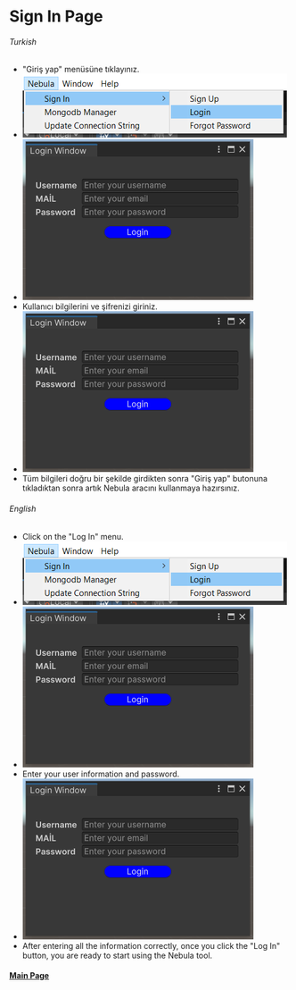 # Sign In Page

###### Turkish

<ul>
  <li>"Giriş yap" menüsüne tıklayınız.</li>
  <li><img src="https://github.com/UnityNebulaTeam/NebulaMongodb/blob/docs/Images/Login/menuItem.PNG"/></li>
  <li><img src="https://github.com/UnityNebulaTeam/NebulaMongodb/blob/docs/Images/Login/LoginWindow.PNG"/> </li>
  <li>Kullanıcı bilgilerini ve şifrenizi giriniz.</li>
  <li><img src="https://github.com/UnityNebulaTeam/NebulaMongodb/blob/docs/Images/Login/LoginWindow.PNG"/></li>
  <li>Tüm bilgileri doğru bir şekilde girdikten sonra "Giriş yap" butonuna tıkladıktan sonra artık Nebula aracını kullanmaya hazırsınız.</li>
</ul>

###### English

<ul>
  <li>Click on the "Log In" menu.</li>
  <li><img src="https://github.com/UnityNebulaTeam/NebulaMongodb/blob/docs/Images/Login/menuItem.PNG"/></li>
  <li><img src="https://github.com/UnityNebulaTeam/NebulaMongodb/blob/docs/Images/Login/LoginWindow.PNG"/> </li>
  <li>Enter your user information and password.</li>
  <li><img src="https://github.com/UnityNebulaTeam/NebulaMongodb/blob/docs/Images/Login/LoginWindow.PNG"/></li>
  <li>After entering all the information correctly, once you click the "Log In" button, you are ready to start using the Nebula tool.</li>
</ul>


#### [Main Page](README.md)
